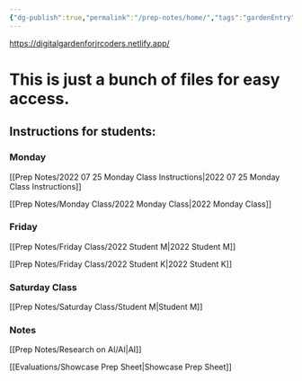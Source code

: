 ```yaml
---
{"dg-publish":true,"permalink":"/prep-notes/home/","tags":"gardenEntry","dgHomeLink":true,"dgPassFrontmatter":false}
---
```


https://digitalgardenforjrcoders.netlify.app/
# This is just a bunch of files for easy access. 


## Instructions for students:

### Monday
[[Prep Notes/2022 07 25 Monday Class Instructions|2022 07 25 Monday Class Instructions]]

[[Prep Notes/Monday Class/2022 Monday Class|2022 Monday Class]]


### Friday
[[Prep Notes/Friday Class/2022 Student M|2022 Student M]]

[[Prep Notes/Friday Class/2022 Student K|2022 Student K]]

### Saturday Class

[[Prep Notes/Saturday Class/Student M|Student M]]

### Notes

[[Prep Notes/Research on AI/AI|AI]]

[[Evaluations/Showcase Prep Sheet|Showcase Prep Sheet]]